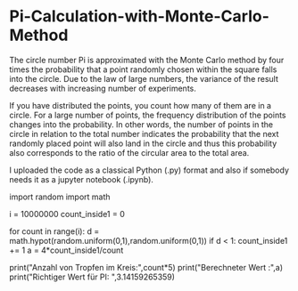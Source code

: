 # Pi-Calculation-with-Monte-Carlo-Method
The circle number Pi is approximated with the Monte Carlo method by four times the probability that a point randomly chosen within the square falls into the circle. Due to the law of large numbers, the variance of the result decreases with increasing number of experiments.

If you have distributed the points, you count how many of them are in a circle. For a large number of points, the frequency distribution of the points changes into the probability. In other words, the number of points in the circle in relation to the total number indicates the probability that the next randomly placed point will also land in the circle and thus this probability also corresponds to the ratio of the circular area to the total area.

I uploaded the code as a classical Python (.py) format and also if somebody needs it as a jupyter notebook (.ipynb).


import random
import math

i = 10000000
count_inside1 = 0

for count in range(i):
    d = math.hypot(random.uniform(0,1),random.uniform(0,1))
    if d < 1: count_inside1 += 1
a = 4*count_inside1/count

print("Anzahl von Tropfen im Kreis:",count*5)
print("Berechneter Wert :",a)
print("Richtiger Wert für PI:  ",3.14159265359)
